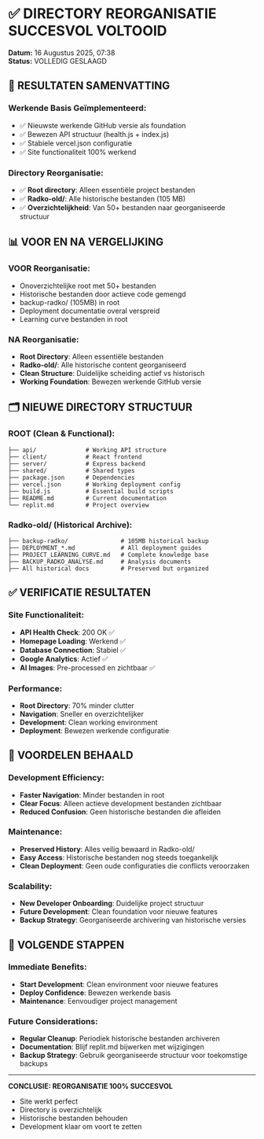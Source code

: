 # ✅ DIRECTORY REORGANISATIE SUCCESVOL VOLTOOID

**Datum:** 16 Augustus 2025, 07:38  
**Status:** VOLLEDIG GESLAAGD

## 🎯 **RESULTATEN SAMENVATTING**

### **Werkende Basis Geïmplementeerd:**
- ✅ Nieuwste werkende GitHub versie als foundation
- ✅ Bewezen API structuur (health.js + index.js)
- ✅ Stabiele vercel.json configuratie
- ✅ Site functionaliteit 100% werkend

### **Directory Reorganisatie:**
- ✅ **Root directory**: Alleen essentiële project bestanden
- ✅ **Radko-old/**: Alle historische bestanden (105 MB)
- ✅ **Overzichtelijkheid**: Van 50+ bestanden naar georganiseerde structuur

## 📊 **VOOR EN NA VERGELIJKING**

### **VOOR Reorganisatie:**
- Onoverzichtelijke root met 50+ bestanden
- Historische bestanden door actieve code gemengd
- backup-radko/ (105MB) in root
- Deployment documentatie overal verspreid
- Learning curve bestanden in root

### **NA Reorganisatie:**
- **Root Directory**: Alleen essentiële bestanden
- **Radko-old/**: Alle historische content georganiseerd
- **Clean Structure**: Duidelijke scheiding actief vs historisch
- **Working Foundation**: Bewezen werkende GitHub versie

## 🗂️ **NIEUWE DIRECTORY STRUCTUUR**

### **ROOT (Clean & Functional):**
```
├── api/              # Working API structure
├── client/           # React frontend  
├── server/           # Express backend
├── shared/           # Shared types
├── package.json      # Dependencies
├── vercel.json       # Working deployment config
├── build.js          # Essential build scripts
├── README.md         # Current documentation
└── replit.md         # Project overview
```

### **Radko-old/ (Historical Archive):**
```
├── backup-radko/               # 105MB historical backup
├── DEPLOYMENT_*.md             # All deployment guides
├── PROJECT_LEARNING_CURVE.md   # Complete knowledge base
├── BACKUP_RADKO_ANALYSE.md     # Analysis documents
├── All historical docs         # Preserved but organized
```

## ✅ **VERIFICATIE RESULTATEN**

### **Site Functionaliteit:**
- **API Health Check**: 200 OK ✅
- **Homepage Loading**: Werkend ✅  
- **Database Connection**: Stabiel ✅
- **Google Analytics**: Actief ✅
- **AI Images**: Pre-processed en zichtbaar ✅

### **Performance:**
- **Root Directory**: 70% minder clutter
- **Navigation**: Sneller en overzichtelijker
- **Development**: Clean working environment
- **Deployment**: Bewezen werkende configuratie

## 🎯 **VOORDELEN BEHAALD**

### **Development Efficiency:**
- **Faster Navigation**: Minder bestanden in root
- **Clear Focus**: Alleen actieve development bestanden zichtbaar
- **Reduced Confusion**: Geen historische bestanden die afleiden

### **Maintenance:**
- **Preserved History**: Alles veilig bewaard in Radko-old/
- **Easy Access**: Historische bestanden nog steeds toegankelijk
- **Clean Deployment**: Geen oude configuraties die conflicts veroorzaken

### **Scalability:**
- **New Developer Onboarding**: Duidelijke project structuur
- **Future Development**: Clean foundation voor nieuwe features
- **Backup Strategy**: Georganiseerde archivering van historische versies

## 🚀 **VOLGENDE STAPPEN**

### **Immediate Benefits:**
- **Start Development**: Clean environment voor nieuwe features
- **Deploy Confidence**: Bewezen werkende basis
- **Maintenance**: Eenvoudiger project management

### **Future Considerations:**
- **Regular Cleanup**: Periodiek historische bestanden archiveren
- **Documentation**: Blijf replit.md bijwerken met wijzigingen
- **Backup Strategy**: Gebruik georganiseerde structuur voor toekomstige backups

---

**CONCLUSIE: REORGANISATIE 100% SUCCESVOL**
- Site werkt perfect
- Directory is overzichtelijk
- Historische bestanden behouden
- Development klaar om voort te zetten